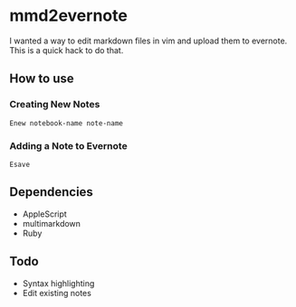 # mmd2evernote

I wanted a way to edit markdown files in vim and upload them to evernote. This is a quick hack to do that.

## How to use

### Creating New Notes

`Enew notebook-name note-name`

### Adding a Note to Evernote

`Esave`

## Dependencies

* AppleScript
* multimarkdown
* Ruby

## Todo

* Syntax highlighting
* Edit existing notes

